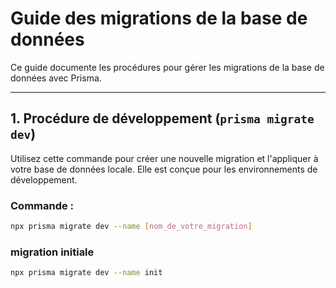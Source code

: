 # Guide des migrations de la base de données

Ce guide documente les procédures pour gérer les migrations de la base de données avec Prisma.

---

## 1. Procédure de développement (`prisma migrate dev`)

Utilisez cette commande pour créer une nouvelle migration et l'appliquer à votre base de données locale. Elle est conçue pour les environnements de développement.

### Commande :
```bash
npx prisma migrate dev --name [nom_de_votre_migration]
```

###  migration initiale 
```bash
npx prisma migrate dev --name init
```